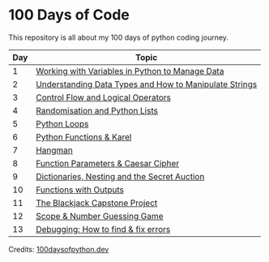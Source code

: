 # 100 Days of Code
This repository is all about my 100 days of python coding journey.

| Day | Topic |
| --- | ------------------------------------------------------- |
|  1  | [Working with Variables in Python to Manage Data](day1) |
|  2  | [Understanding Data Types and How to Manipulate Strings](day2) |
|  3  | [Control Flow and Logical Operators](day3) |
|  4  | [Randomisation and Python Lists](day4) |
|  5  | [Python Loops](day5) |
|  6  | [Python Functions & Karel](day6) |
|  7  | [Hangman](day7) |
|  8  | [Function Parameters & Caesar Cipher](day8) |
|  9  | [Dictionaries, Nesting and the Secret Auction](day9) |
|  10 | [Functions with Outputs](day10) |
|  11 | [The Blackjack Capstone Project](day11) |
|  12 | [Scope & Number Guessing Game](day12) |
|  13 | [Debugging: How to find & fix errors](day13) |

Credits: [100daysofpython.dev](https://100daysofpython.dev/)
